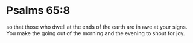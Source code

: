 # Psalms 65:8

so that those who dwell at the ends of the earth are in awe at your signs. You make the going out of the morning and the evening to shout for joy.
